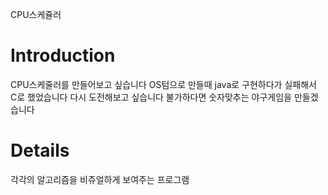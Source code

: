CPU스케쥴러

# Introduction #

CPU스케줄러를 만들어보고 싶습니다
OS텀으로 만들때 java로 구현하다가 실패해서 C로 했었습니다
다시 도전해보고 싶습니다
불가하다면 숫자맞추는 야구게임을 만들겠습니다


# Details #

각각의 알고리즘을 비쥬얼하게 보여주는 프로그램